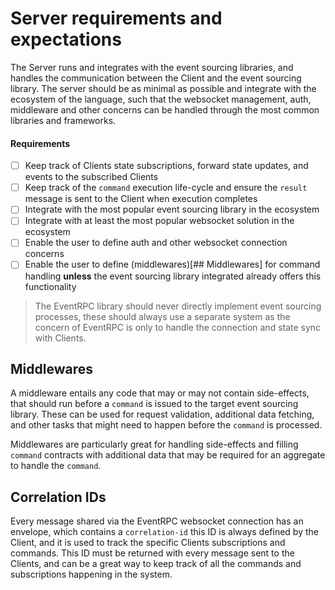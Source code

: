 # Server requirements and expectations

The Server runs and integrates with the event sourcing libraries, and handles the communication between the Client and the event sourcing library. The server should be as minimal as possible and integrate with the ecosystem of the language, such that the websocket management, auth, middleware and other concerns can be handled through the most common libraries and frameworks.

#### Requirements

-   [ ] Keep track of Clients state subscriptions, forward state updates, and events to the subscribed Clients
-   [ ] Keep track of the `command` execution life-cycle and ensure the `result` message is sent to the Client when execution completes
-   [ ] Integrate with the most popular event sourcing library in the ecosystem
-   [ ] Integrate with at least the most popular websocket solution in the ecosystem
-   [ ] Enable the user to define auth and other websocket connection concerns
-   [ ] Enable the user to define (middlewares)[## Middlewares] for command handling **unless** the event sourcing library integrated already offers this functionality

> The EventRPC library should never directly implement event sourcing processes, these should always use a separate system as the concern of EventRPC is only to handle the connection and state sync with Clients.

## Middlewares

A middleware entails any code that may or may not contain side-effects, that should run before a `command` is issued to the target event sourcing library. These can be used for request validation, additional data fetching, and other tasks that might need to happen before the `command` is processed.

Middlewares are particularly great for handling side-effects and filling `command` contracts with additional data that may be required for an aggregate to handle the `command`.

## Correlation IDs

Every message shared via the EventRPC websocket connection has an envelope, which contains a `correlation-id` this ID is always defined by the Client, and it is used to track the specific Clients subscriptions and commands. This ID must be returned with every message sent to the Clients, and can be a great way to keep track of all the commands and subscriptions happening in the system.
